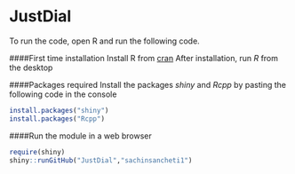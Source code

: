 # JustDial

To run the code, open R and run the following code.

####First time installation
Install R from [cran](cran.r-project.org)
After installation, run *R* from the desktop

####Packages required
Install the packages *shiny* and *Rcpp* by pasting the following code in the console
```r
install.packages("shiny")
install.packages("Rcpp")
```

####Run the module in a web browser
```r
require(shiny)
shiny::runGitHub("JustDial","sachinsancheti1")
```
